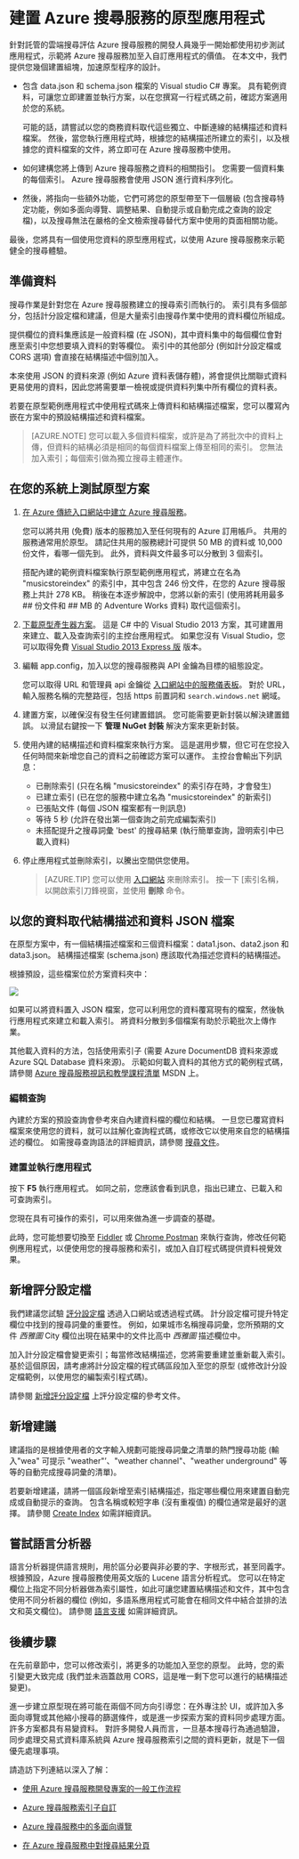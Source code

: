 <properties 
    pageTitle="建置 Azure 搜尋服務的原型應用程式 | Microsoft Azure | 雲端託管搜尋服務" 
    description="建立您的第一個應用程式原型來開始使用 Azure 搜尋服務 (託管的雲端搜尋服務)。" 
    services="search" 
    documentationCenter="" 
    authors="HeidiSteen" 
    manager="mblythe" 
    editor=""/>

<tags 
    ms.service="search" 
    ms.devlang="rest-api" 
    ms.workload="search" 
    ms.topic="article" 
    ms.tgt_pltfrm="na" 
    ms.date="11/04/2015" 
    ms.author="heidist"/>

# 建置 Azure 搜尋服務的原型應用程式

針對託管的雲端搜尋評估 Azure 搜尋服務的開發人員幾乎一開始都使用初步測試應用程式，示範將 Azure 搜尋服務加至入自訂應用程式的價值。
在本文中，我們提供您幾個建置組塊，加速原型程序的設計。
 
- 包含 data.json 和 schema.json 檔案的 Visual studio C# 專案。 具有範例資料，可讓您立即建置並執行方案，以在您撰寫一行程式碼之前，確認方案適用於您的系統。 

    可能的話，請嘗試以您的商務資料取代這些獨立、中斷連線的結構描述和資料檔案。 然後，當您執行應用程式時，根據您的結構描述所建立的索引，以及根據您的資料檔案的文件，將立即可在 Azure 搜尋服務中使用。

- 如何建構您將上傳到 Azure 搜尋服務之資料的相關指引。 您需要一個資料集的每個索引。 Azure 搜尋服務會使用 JSON 進行資料序列化。

- 然後，將指向一些額外功能，它們可將您的原型帶至下一個層級 (包含搜尋特定功能，例如多面向導覽、調整結果、自動提示或自動完成之查詢的設定檔)，以及搜尋無法在嚴格的全文檢索搜尋替代方案中使用的頁面相關功能。

最後，您將具有一個使用您資料的原型應用程式，以使用 Azure 搜尋服務來示範健全的搜尋體驗。 

## 準備資料

搜尋作業是針對您在 Azure 搜尋服務建立的搜尋索引而執行的。 索引具有多個部分，包括計分設定檔和建議，但是大量索引由搜尋作業中使用的資料欄位所組成。 

提供欄位的資料集應該是一般資料檔 (在 JSON)，其中資料集中的每個欄位會對應至索引中您想要填入資料的對等欄位。 索引中的其他部分 (例如計分設定檔或 CORS 選項) 會直接在結構描述中個別加入。

本來使用 JSON 的資料來源 (例如 Azure 資料表儲存體)，將會提供比關聯式資料更易使用的資料，因此您將需要單一檢視或提供資料列集中所有欄位的資料表。

若要在原型範例應用程式中使用程式碼來上傳資料和結構描述檔案，您可以覆寫內嵌在方案中的預設結構描述和資料檔案。

> [AZURE.NOTE] 您可以載入多個資料檔案，或許是為了將批次中的資料上傳，但資料的結構必須是相同的每個資料檔案上傳至相同的索引。 您無法加入索引；每個索引做為獨立搜尋主體運作。

## 在您的系統上測試原型方案

1. [在 Azure 傳統入口網站中建立 Azure 搜尋服務](search-create-service-portal.md)。

    您可以將共用 (免費) 版本的服務加入至任何現有的 Azure 訂用帳戶。 共用的服務通常用於原型。 請記住共用的服務總計可提供 50 MB 的資料或 10,000 份文件，看哪一個先到。 此外，資料與文件最多可以分散到 3 個索引。 

    搭配內建的範例資料檔案執行原型範例應用程式，將建立在名為 "musicstoreindex" 的索引中，其中包含 246 份文件，在您的 Azure 搜尋服務上共計 278 KB。 稍後在本逐步解說中，您將以新的索引 (使用將耗用最多 ## 份文件和 ## MB 的 Adventure Works 資料) 取代這個索引。

2. [下載原型產生器方案](http://go.microsoft.com/fwlink/p/?LinkId=536479)。 這是 C# 中的 Visual Studio 2013 方案，其可建置用來建立、載入及查詢索引的主控台應用程式。 如果您沒有 Visual Studio，您可以取得免費 [Visual Studio 2013 Express 版](http://www.visualstudio.com/products/visual-studio-express-vs.aspx) 版本。

3. 編輯 app.config，加入以您的搜尋服務與 API 金鑰為目標的組態設定。 

    您可以取得 URL 和管理員 api 金鑰從 [入口網站中的服務儀表板](search-create-service-portal.md)。 對於 URL，輸入服務名稱的完整路徑，包括 https 前置詞和 `search.windows.net` 網域。

4. 建置方案，以確保沒有發生任何建置錯誤。 您可能需要更新封裝以解決建置錯誤。 以滑鼠右鍵按一下 **管理 NuGet 封裝** 解決方案來更新封裝。

5. 使用內建的結構描述和資料檔案來執行方案。 這是選用步驟，但它可在您投入任何時間來新增您自己的資料之前確認方案可以運作。 主控台會輸出下列訊息：

    - 已刪除索引 (只在名稱 "musicstoreindex" 的索引存在時，才會發生)
    - 已建立索引 (已在您的服務中建立名為 "musicstoreindex" 的新索引)
    - 已張貼文件 (每個 JSON 檔案都有一則訊息)
    - 等待 5 秒 (允許在發出第一個查詢之前完成編製索引)
    - 未搭配提升之搜尋詞彙 'best' 的搜尋結果 (執行簡單查詢，證明索引中已載入資料)

6. 停止應用程式並刪除索引，以騰出空間供您使用。 

    > [AZURE.TIP] 您可以使用 [入口網站](https://portal.azure.com) 來刪除索引。 按一下 [索引名稱，以開啟索引刀鋒視窗，並使用 **刪除** 命令。

## 以您的資料取代結構描述和資料 JSON 檔案

在原型方案中，有一個結構描述檔案和三個資料檔案：data1.json、data2.json 和 data3.json。 結構描述檔案 (schema.json) 應該取代為描述您資料的結構描述。 

根據預設，這些檔案位於方案資料夾中：

![][1]

如果可以將資料置入 JSON 檔案，您可以利用您的資料覆寫現有的檔案，然後執行應用程式來建立和載入索引。 將資料分散到多個檔案有助於示範批次上傳作業。 

其他載入資料的方法，包括使用索引子 (需要 Azure DocumentDB 資料來源或 Azure SQL Database 資料來源)。 示範如何載入資料的其他方式的範例程式碼，請參閱 [Azure 搜尋服務視訊和教學課程清單](search-video-demo-tutorial-list.md) MSDN 上。

### 編輯查詢

內建於方案的預設查詢會參考來自內建資料檔的欄位和結構。 一旦您已覆寫資料檔案來使用您的資料，就可以註解化查詢程式碼，或修改它以使用來自您的結構描述的欄位。 如需搜尋查詢語法的詳細資訊，請參閱 [搜尋文件](https://msdn.microsoft.com/library/azure/dn798927.aspx)。

### 建置並執行應用程式

按下 **F5** 執行應用程式。 如同之前，您應該會看到訊息，指出已建立、已載入和可查詢索引。

您現在具有可操作的索引，可以用來做為進一步調查的基礎。

此時，您可能想要切換至 [Fiddler](search-fiddler.md) 或 [Chrome Postman](search-chrome-postman.md) 來執行查詢，修改任何範例應用程式，以便使用您的搜尋服務和索引，或加入自訂程式碼提供資料視覺效果。

## 新增評分設定檔

我們建議您試驗 [評分設定檔](search-get-started-scoring-profiles.md) 透過入口網站或透過程式碼。 計分設定檔可提升特定欄位中找到的搜尋詞彙的重要性。 例如，如果城市名稱搜尋詞彙，您所預期的文件 *西雅圖* City 欄位出現在結果中的文件比高中 *西雅圖* 描述欄位中。

加入計分設定檔會變更索引；每當修改結構描述，您將需要重建並重新載入索引。 基於這個原因，請考慮將計分設定檔的程式碼區段加入至您的原型 (或修改計分設定檔範例，以使用您的編製索引程式碼)。

請參閱 [新增評分設定檔](https://msdn.microsoft.com/library/dn798928.aspx) 上評分設定檔的參考文件。

## 新增建議

建議指的是根據使用者的文字輸入規劃可能搜尋詞彙之清單的熱門搜尋功能 (輸入"wea" 可提示 "weather"’、"weather channel"、"weather underground" 等等的自動完成搜尋詞彙的清單)。

若要新增建議，請將一個區段新增至索引結構描述，指定哪些欄位用來建置自動完成或自動提示的查詢。 包含名稱或較短字串 (沒有重複值) 的欄位通常是最好的選擇。 請參閱 [Create Index](https://msdn.microsoft.com/library/dn798928.aspx) 如需詳細資訊。

## 嘗試語言分析器

語言分析器提供語言規則，用於區分必要與非必要的字、字根形式，甚至同義字。 根據預設，Azure 搜尋服務使用英文版的 Lucene 語言分析程式。 您可以在特定欄位上指定不同分析器做為索引屬性，如此可讓您建置結構描述和文件，其中包含使用不同分析器的欄位 (例如，多語系應用程式可能會在相同文件中結合並排的法文和英文欄位)。 請參閱 [語言支援](https://msdn.microsoft.com/library/dn879793.aspx) 如需詳細資訊。

## 後續步驟

在先前章節中，您可以修改索引，將更多的功能加入至您的原型。 此時，您的索引變更大致完成 (我們並未涵蓋啟用 CORS，這是唯一剩下您可以進行的結構描述變更)。

進一步建立原型現在將可能在兩個不同方向引導您：在外專注於 UI，或許加入多面向導覽或其他縮小搜尋的篩選條件，或是進一步探索方案的資料同步處理方面。 許多方案都具有易變資料。 對許多開發人員而言，一旦基本搜尋行為通過驗證，同步處理交易式資料庫系統與 Azure 搜尋服務索引之間的資料更新，就是下一個優先處理事項。

請造訪下列連結以深入了解：

- [使用 Azure 搜尋服務開發專案的一般工作流程](search-workflow.md)

- [Azure 搜尋服務索引子自訂](search-indexers-customization.md)

- [Azure 搜尋服務中的多面向導覽](search-faceted-navigation.md) 

- [在 Azure 搜尋服務中對搜尋結果分頁](search-pagination-page-layout.md)


<!--Image references-->
[1]: ./media/search-build-prototype/azsearch-datafiles.png
 

